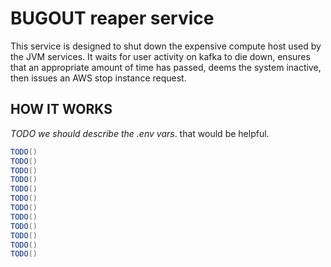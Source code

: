 # BUGOUT reaper service

This service is designed to shut down the expensive
compute host used by the JVM services.  It waits
for user activity on kafka to die down, ensures
that an appropriate amount of time has passed,
deems the system inactive, then issues an AWS stop
instance request.

## HOW IT WORKS

_TODO we should describe the .env vars_.  that would be helpful.

```scala
TODO()
TODO()
TODO()
TODO()
TODO()
TODO()
TODO()
TODO()
TODO()
TODO()
TODO()
TODO()
```
